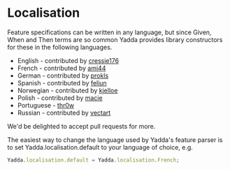 # Localisation

Feature specifications can be written in any language, but since Given, When and Then terms are so common Yadda provides library
constructors for these in the following languages.

 * English - contributed by [cressie176](https://github.com/cressie176)
 * French - contributed by [ami44](https://github.com/ami44)
 * German - contributed by [prokls](https://github.com/prokls)
 * Spanish - contributed by [feliun](https://github.com/feliun)
 * Norwegian - contributed by [kjelloe](https://github.com/kjelloe)
 * Polish - contributed by [macie](https://github.com/macie)
 * Portuguese - [thr0w](https://github.com/thr0w)
 * Russian - contributed by [vectart](https://github.com/vectart)

We'd be delighted to accept pull requests for more.

The easiest way to change the language used by Yadda's feature parser is to set Yadda.localisation.default to your language of choice, e.g.

```js
Yadda.localisation.default = Yadda.localisation.French;
```


